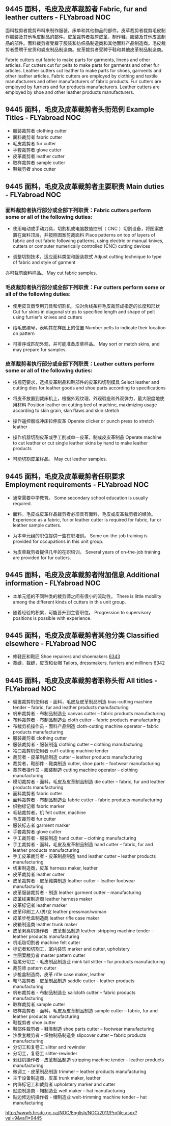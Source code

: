 ## 9445 面料，毛皮及皮革裁剪者 Fabric, fur and leather cutters - FLYabroad NOC

面料裁剪者裁剪布料来制作服装，床单和其他物品的部件。皮草裁剪者裁剪毛皮制作服装及其他毛皮制品的部件。皮革裁剪者裁剪皮革，制作鞋，服装及其他皮革制品的部件。面料裁剪者受雇于服装和纺织品制造商和其他面料产品制造商。毛皮裁剪者受聘于皮货和裘皮制品制造商。皮革裁剪者受聘于鞋和其他皮革制品制造商。

Fabric cutters cut fabric to make parts for garments, linens and other articles. Fur cutters cut fur pelts to make parts for garments and other fur articles. Leather cutters cut leather to make parts for shoes, garments and other leather articles. Fabric cutters are employed by clothing and textile manufacturers and other manufacturers of fabric products. Fur cutters are employed by furriers and fur products manufacturers. Leather cutters are employed by shoe and other leather products manufacturers. 

## 9445 面料，毛皮及皮革裁剪者头衔范例 Example Titles - FLYabroad NOC

* 服装裁剪者 clothing cutter
* 面料裁剪者 fabric cutter
* 毛皮裁剪者 fur cutter
* 手套裁剪者 glove cutter
* 皮革裁剪者 leather cutter
* 取样裁剪者 sample cutter
* 鞋裁剪者 shoe cutter

## 9445 面料，毛皮及皮革裁剪者主要职责 Main duties - FLYabroad NOC

### 面料裁剪者执行部分或全部下列职责：Fabric cutters perform some or all of the following duties:

* 使用电动或手动刀具，切割机或电脑数值控制（ CNC ）切割设备，将图案放置在面料顶层，并按照图案剪裁面料
Place patterns on top of layers of fabric and cut fabric following patterns, using electric or manual knives, cutters or computer numerically controlled (CNC) cutting devices

* 调整切割技术，适应面料类型和服装款式
Adjust cutting technique to type of fabric and style of garment

亦可裁剪面料样品。
May cut fabric samples.

### 毛皮裁剪者执行部分或全部下列职责：Fur cutters perform some or all of the following duties:

* 使用皮货商专用刀具和切割机，沿对角线条将毛皮裁剪成指定的长度和形状
Cut fur skins in diagonal strips to specified length and shape of pelt using furrier's knives and cutters

* 给毛皮编号，表明其在样图上的位置
Number pelts to indicate their location on pattern

* 可排序或匹配外观，并可能准备皮草样品。
May sort or match skins, and may prepare fur samples.

### 皮革裁剪者执行部分或全部下列职责：Leather cutters perform some or all of the following duties:

* 按规范要求，选择皮革制品和鞋部件的皮革和切割模具
Select leather and cutting dies for leather goods and shoe parts according to specifications

* 将皮革放置到裁床机上，根据外观纹理，外观瑕疵和外观弹力，最大限度地使用材料
Position leather on cutting bed of machine, maximizing usage according to skin grain, skin flaws and skin stretch

* 操作遥控器或冲床拉伸皮革
Operate clicker or punch press to stretch leather

* 操作机器切割皮革或手工削减单一皮革，制成皮皮革制品
Operate machine to cut leather or cut single leather skins by hand to make leather products

* 可能切割皮革样品。
May cut leather samples.

## 9445 面料，毛皮及皮革裁剪者任职要求 Employment requirements - FLYabroad NOC

* 通常需要中学教育。
Some secondary school education is usually required.

* 面料，毛皮或皮革样品裁剪者必须具有面料，毛皮或皮革裁剪者的经验。
Experience as a fabric, fur or leather cutter is required for fabric, fur or leather sample cutters.

* 为本单元组的职位提供一些在职培训。
Some on-the-job training is provided for occupations in this unit group.

* 为皮草裁剪者提供几年的在职培训。
Several years of on-the-job training are provided for fur cutters.

## 9445 面料，毛皮及皮革裁剪者附加信息 Additional information - FLYabroad NOC

* 本单元组的不同种类的裁剪师之间有很小的流动性。
There is little mobility among the different kinds of cutters in this unit group.

* 随着经验的积累，可能晋升到主管职位。
Progression to supervisory positions is possible with experience.

## 9445 面料，毛皮及皮革裁剪者其他分类 Classified elsewhere - FLYabroad NOC

* 修鞋匠和鞋匠 Shoe repairers and shoemakers [6343](6343)
* 裁缝，裁缝，皮货和女帽 Tailors, dressmakers, furriers and milliners [6342](6342)

## 9445 面料，毛皮及皮革裁剪者职称头衔 All titles - FLYabroad NOC

* 偏置裁剪机使用者 - 面料，毛皮及皮革制品制造 bias-cutting machine tender – fabric, fur and leather products manufacturing
* 帆布裁剪者 - 布制品制造业 canvas cutter – fabric products manufacturing
* 布料裁剪者 - 布制品制造业 cloth cutter – fabric products manufacturing
* 布裁剪机操作员 - 面料产品制造 cloth-cutting machine operator – fabric products manufacturing
* 服装裁剪者 clothing cutter
* 服装裁剪者 - 服装制造 clothing cutter – clothing manufacturing
* 袖口裁剪机使用者 cuff-cutting machine tender
* 裁剪者 - 皮革制品制造 cutter – leather products manufacturing
* 裁剪者，鞋部件 - 鞋类制造 cutter, shoe parts – footwear manufacturing
* 裁剪者操作员 - 服装制造 cutting machine operator – clothing manufacturing
* 模切裁剪者 - 面料，毛皮及皮革制品制造 die cutter – fabric, fur and leather products manufacturing
* 面料裁剪者 fabric cutter
* 面料裁剪者 - 布制品制造业 fabric cutter – fabric products manufacturing
* 织物标记者 fabric marker
* 毛毡裁剪者，机 felt cutter, machine
* 毛皮裁剪者 fur cutter
* 服装标志者 garment marker
* 手套裁剪者 glove cutter
* 手工裁剪者 - 服装制造 hand cutter – clothing manufacturing
* 手工裁剪者 - 面料，毛皮及皮革制品制造 hand cutter – fabric, fur and leather products manufacturing
* 手工皮革裁剪者 - 皮革制品制造 hand leather cutter – leather products manufacturing
* 线束制造商，皮革 harness maker, leather
* 皮革裁剪者 leather cutter
* 皮革裁剪者 - 皮革鞋类制造 leather cutter – leather footwear manufacturing
* 皮革服装裁剪者 - 制造 leather garment cutter – manufacturing
* 皮革线束制造商 leather harness maker
* 皮革标记者 leather marker
* 皮革印刷工人/男/女 leather pressman/woman
* 皮革步枪盒制造商 leather rifle case maker
* 皮箱制造商 leather trunk maker
* 皮革剥离机操作者 - 皮革制品制造 leather-stripping machine tender – leather products manufacturing
* 机毛毡切割者 machine felt cutter
* 标记者和切割工，室内装饰 marker and cutter, upholstery
* 主图案裁剪者 master pattern cutter
* 貂尾分切工 - 毛皮制品制造业 mink tail slitter – fur products manufacturing
* 裁剪师 pattern cutter
* 步枪盒制造商，皮革 rifle case maker, leather
* 鞍马裁剪者 - 皮革制品制造 saddle cutter – leather products manufacturing
* 帆布裁剪者 - 布制品制造业 sailcloth cutter – fabric products manufacturing
* 取样裁剪者 sample cutter
* 取样裁剪者 - 面料，毛皮及皮革制品制造 sample cutter – fabric, fur and leather products manufacturing
* 鞋裁剪者 shoe cutter
* 鞋部件裁剪者 - 鞋类制造 shoe parts cutter – footwear manufacturing
* 沙发套裁剪者 - 织物制品制造业 slipcover cutter – fabric products manufacturing
* 分切工和复卷工 slitter and rewinder
* 分切工，复卷工 slitter-rewinder
* 剥线机操作者 - 皮革制品制造 stripping machine tender – leather products manufacturing
* 微调工 - 皮革制品制造 trimmer – leather products manufacturing
* 主干设备制造商，皮革 trunk maker, leather
* 内饰标记工和裁剪者 upholstery marker and cutter
* 贴边制造商 - 帽制造业 welt maker – hat manufacturing
* 贴边修边机操作者 - 帽制造业 welt-trimming machine tender – hat manufacturing

http://www5.hrsdc.gc.ca/NOC/English/NOC/2011/Profile.aspx?val=9&val1=9445